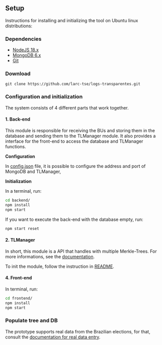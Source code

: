 
## Setup
Instructions for installing and initializing the tool on Ubuntu linux distributions:

### Dependencies

- [NodeJS 18.x](https://nodejs.org/en/download/) 
- [MongoDB 6.x](https://docs.mongodb.com/manual/tutorial/install-mongodb-on-ubuntu/)
- [Git](https://git-scm.com/downloads)
  
### Download
```
git clone https://github.com/larc-tse/logs-transparentes.git
```

### Configuration and initialization
The system consists of 4 different parts that work together.

#### 1. Back-end

This module is responsible for receiving the BUs and storing them in the database and sending them to the TLManager module. It also provides a interface for the front-end to access the database and TLManager functions.

<b>Configuration</b>

In [config.json](./backend/src/config.json) file, it is possible to configure the address and port of MongoDB and TLManager,

<b>Initialization</b>

In a terminal, run:

```bash
cd backend/
npm install
npm start
```

If you want to execute the back-end with the database empty, run:

```bash
npm start reset
```

#### 2. TLManager

In short, this module is a API that handles with multiple Merkle-Trees. For more informations, see the [documentation](https://redocly.github.io/redoc/?url=https://guilherme-fumagali.github.io/tlmanager-documentation/openapi.json&nocors).

To init the module, follow the instruction in [README](./tlmanager/readme.md).

#### 4. Front-end

In terminal, run:

```bash
cd frontend/
npm install
npm start
```
### Populate tree and DB
The prototype supports real data from the Brazilian elections, for that, consult the [documentation for real data entry](./bu_utils/ReadMe.md).
